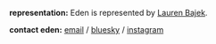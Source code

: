 **representation:** Eden is represented by [Lauren Bajek](https://www.lizadawsonassociates.com/lauren-bajek).

**contact eden:**
[email](mailto:eden.fenn@pm.me) / [bluesky](https://bsky.app/profile/edenfenn.bsky.social) / [instagram](https://www.instagram.com/eden.fenn/)
